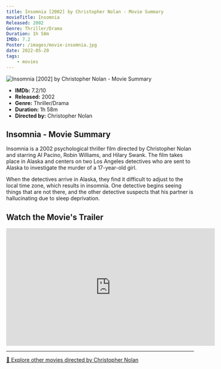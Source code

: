 ```yaml
---
title: Insomnia [2002] by Christopher Nolan - Movie Summary
movieTitle: Insomnia
Released: 2002
Genre: Thriller/Drama
Duration: 1h 58m
IMDb: 7.2
Poster: /images/movie-insomnia.jpg
date: 2022-05-20
tags:
    - movies
---
```


![Insomnia [2002] by Christopher Nolan - Movie Summary](/images/movie-insomnia.jpg)

- **IMDb:** 7.2/10
- **Released:** 2002
- **Genre:** Thriller/Drama
- **Duration:** 1h 58m
- **Directed by:** Christopher Nolan

## Insomnia - Movie Summary

Insomnia is a 2002 psychological thriller film directed by Christopher Nolan and starring Al Pacino, Robin Williams, and Hilary Swank. The film takes place in Alaska and centers on two Los Angeles detectives who are sent to Alaska to investigate the murder of a 17-year-old girl.

When the detectives arrive in Alaska, they find it difficult to adjust to the local time zone, which results in insomnia. One detective begins seeing things that are not there, and the other detective suspects that his partner is hallucinating due to sleep deprivation.

## Watch the Movie's Trailer

<iframe width="560" height="315" src="https://www.youtube-nocookie.com/embed/emIHzg4VH8A" title="YouTube video player" frameborder="0" allow="accelerometer; autoplay; clipboard-write; encrypted-media; gyroscope; picture-in-picture" allowfullscreen></iframe>

---

[🍿 Explore other movies directed by Christopher Nolan](/)